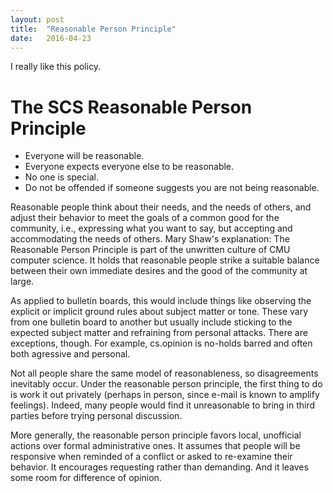 ```yaml
---
layout: post
title:  "Reasonable Person Principle"
date:   2016-04-23
---
```


I really like this policy.

# The SCS Reasonable Person Principle

- Everyone will be reasonable.
- Everyone expects everyone else to be reasonable.
- No one is special.
- Do not be offended if someone suggests you are not being reasonable.

Reasonable people think about their needs, and the needs of others, and adjust their behavior to meet the goals of a common good for the community, i.e., expressing
what you want to say, but accepting and accommodating the needs of others. Mary Shaw's explanation:
The Reasonable Person Principle is part of the unwritten culture of CMU computer science. It holds that reasonable people strike a suitable balance between their own immediate desires and the good of the community at large.

As applied to bulletin boards, this would include things like observing the explicit or implicit ground rules about subject matter or tone. These vary from one bulletin board to another but usually include sticking to the expected subject matter and refraining from personal attacks. There are exceptions, though. For example, cs.opinion is no-holds barred and often both agressive and personal.

Not all people share the same model of reasonableness, so disagreements inevitably occur. Under the reasonable person principle, the first thing to do is work it out privately (perhaps in person, since e-mail is known to amplify feelings). Indeed, many people would find it unreasonable to bring in third parties before trying personal discussion.

More generally, the reasonable person principle favors local, unofficial actions over formal administrative ones. It assumes that people will be responsive when reminded of a conflict or asked to re-examine their behavior. It encourages requesting rather than demanding. And it leaves some room for difference of opinion.



